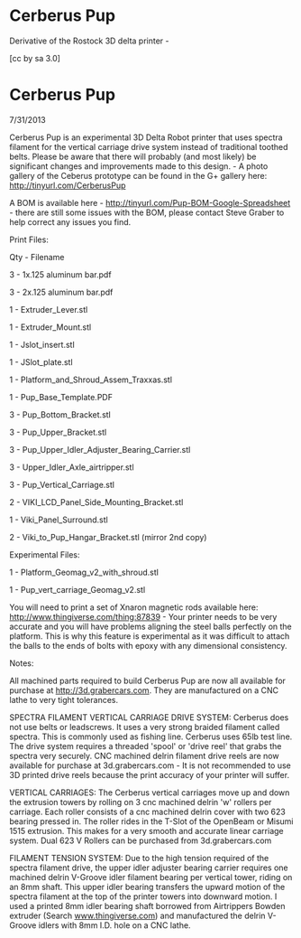 Cerberus Pup
========

Derivative of the Rostock 3D delta printer - 

[cc by sa 3.0]


Cerberus Pup
========

7/31/2013

Cerberus Pup is an experimental 3D Delta Robot printer that uses spectra filament for the vertical carriage drive system instead of traditional toothed belts. Please be aware that there will probably (and most likely) be significant changes and improvements made to this design. - A photo gallery of the Ceberus prototype can be found in the G+ gallery here: http://tinyurl.com/CerberusPup

A BOM is available here - http://tinyurl.com/Pup-BOM-Google-Spreadsheet - there are still some issues with the BOM, please contact Steve Graber to help correct any issues you find.

Print Files:

Qty - Filename

3 - 1x.125 aluminum bar.pdf

3 - 2x.125 aluminum bar.pdf

1 - Extruder_Lever.stl

1 - Extruder_Mount.stl

1 - Jslot_insert.stl

1 - JSlot_plate.stl

1 - Platform_and_Shroud_Assem_Traxxas.stl

1 - Pup_Base_Template.PDF

3 - Pup_Bottom_Bracket.stl

3 - Pup_Upper_Bracket.stl

3 - Pup_Upper_Idler_Adjuster_Bearing_Carrier.stl

3 - Upper_Idler_Axle_airtripper.stl

3 - Pup_Vertical_Carriage.stl

2 - VIKI_LCD_Panel_Side_Mounting_Bracket.stl

1 - Viki_Panel_Surround.stl

2 - Viki_to_Pup_Hangar_Bracket.stl (mirror 2nd copy)

Experimental Files: 

1 - Platform_Geomag_v2_with_shroud.stl

1 - Pup_vert_carriage_Geomag_v2.stl

You will need to print a set of Xnaron magnetic rods available here: http://www.thingiverse.com/thing:87839 - Your printer needs to be very accurate and you will have problems aligning the steel balls perfectly on the platform. This is why this feature is experimental as it was difficult to attach the balls to the ends of bolts with epoxy with any dimensional consistency.


Notes:

All machined parts required to build Cerberus Pup are now all available for purchase at http://3d.grabercars.com. They are manufactured on a CNC lathe to very tight tolerances.

SPECTRA FILAMENT VERTICAL CARRIAGE DRIVE SYSTEM:
Cerberus does not use belts or leadscrews. It uses a very strong braided filament called spectra. This is commonly used as fishing line. Cerberus uses 65lb test line. The drive system requires a threaded 'spool' or 'drive reel' that grabs the spectra very securely. CNC machined delrin filament drive reels are now available for purchase at 3d.grabercars.com - It is not recommended to use 3D printed drive reels because the print accuracy of your printer will suffer.

VERTICAL CARRIAGES:
The Cerberus vertical carriages move up and down the extrusion towers by rolling on 3 cnc machined delrin 'w' rollers per carriage. Each roller consists of a cnc machined delrin cover with two 623 bearing pressed in. The roller rides in the T-Slot of the OpenBeam or Misumi 1515 extrusion. This makes for a very smooth and accurate linear carriage system. Dual 623 V Rollers  can be purchased from 3d.grabercars.com


FILAMENT TENSION SYSTEM:
Due to the high tension required of the spectra filament drive, the upper idler adjuster bearing carrier requires one machined delrin V-Groove idler filament bearing per vertical tower, riding on an 8mm shaft. This upper idler bearing transfers the upward motion of the spectra filament at the top of the printer towers into downward motion. I used a printed 8mm idler bearing shaft borrowed from Airtrippers Bowden extruder (Search www.thingiverse.com) and manufactured the delrin V-Groove idlers with 8mm I.D. hole on a CNC lathe.




